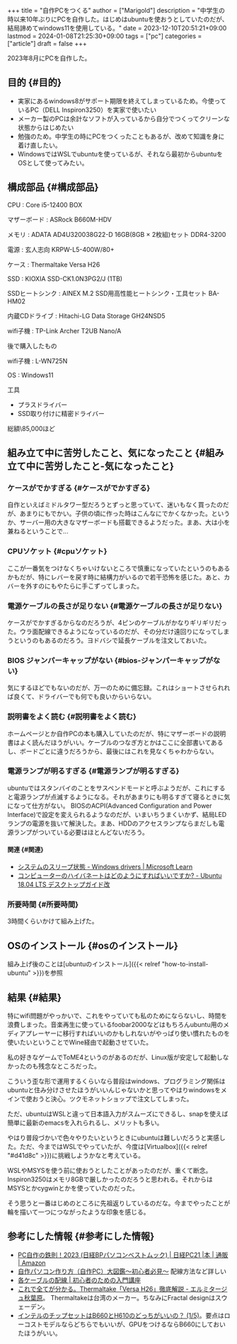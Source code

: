 +++
title = "自作PCをつくる"
author = ["Marigold"]
description = "中学生の時以来10年ぶりにPCを自作した。はじめはubuntuを使おうとしていたのだが、結局諦めてwindows11を使用している。"
date = 2023-12-10T20:51:21+09:00
lastmod = 2024-01-08T21:25:30+09:00
tags = ["pc"]
categories = ["article"]
draft = false
+++

2023年8月にPCを自作した。


## 目的 {#目的}

-   実家にあるwindows8がサポート期限を終えてしまっているため。今使っているPC（DELL Inspiron3250）を実家で使いたい
-   メーカー製のPCは余計なソフトが入っているから自分でつくってクリーンな状態からはじめたい
-   勉強のため。中学生の時にPCをつくったこともあるが、改めて知識を身に着け直したい。
-   WindowsではWSLでubuntuを使っているが、それなら最初からubuntuをOSとして使ってみたい。


## 構成部品 {#構成部品}

CPU
: Core i5-12400 BOX

マザーボード
: ASRock B660M-HDV

メモリ
: ADATA AD4U320038G22-D 16GB(8GB × 2枚組)セット DDR4-3200

電源
: 玄人志向 KRPW-L5-400W/80+

ケース
: Thermaltake Versa H26

SSD
: KIOXIA SSD-CK1.0N3PG2/J (1TB)

SSDヒートシンク
: AINEX M.2 SSD用高性能ヒートシンク・工具セット BA-HM02

内蔵CDドライブ
: Hitachi-LG Data Storage GH24NSD5

wifi子機
: TP-Link Archer T2UB Nano/A

後で購入したもの

wifi子機
: L-WN725N

OS
: Windows11

工具

-   プラスドライバー
-   SSD取り付けに精密ドライバー

総額\\85,000ほど


## 組み立て中に苦労したこと、気になったこと {#組み立て中に苦労したこと-気になったこと}


### ケースがでかすぎる {#ケースがでかすぎる}

自作といえばミドルタワー型だろうとずっと思っていて、迷いもなく買ったのだが、あまりにもでかい。子供の頃に作った時はこんなにでかくなかった。というか、サーバー用の大きなマザーボードも搭載できるようだった。まあ、大は小を兼ねるということで...


### CPUソケット {#cpuソケット}

ここが一番気をつけなくちゃいけないところで慎重になっていたというのもあるかもだが、特にレバーを戻す時に結構力がいるので若干恐怖を感じた。あと、カバーを外すのにもやたらに手こずってしまった。


### 電源ケーブルの長さが足りない {#電源ケーブルの長さが足りない}

ケースがでかすぎるからなのだろうが、4ピンのケーブルがかなりギリギリだった。ウラ面配線できるようになっているのだが、その分だけ遠回りになってしまうというのもあるのだろう。ヨドバシで延長ケーブルを注文しておいた。


### BIOS ジャンパーキャップがない {#bios-ジャンパーキャップがない}

気にするほどでもないのだが、万一のために備忘録。これはショートさせられれば良くて、ドライバーでも何でも良いからいらない。


### 説明書をよく読む {#説明書をよく読む}

ホームページとか自作PCの本も購入していたのだが、特にマザーボードの説明書はよく読んだほうがいい。ケーブルのつなぎ方とかはここに全部書いてあるし、ボードごとに違うだろうから、最後にはこれを見なくちゃわからない。


### 電源ランプが明るすぎる {#電源ランプが明るすぎる}

ubuntuではスタンバイのことをサスペンドモードと呼ぶようだが、これにすると電源ランプが点滅するようになる。それがあまりにも明るすぎて寝るときに気になって仕方がない。
BIOSのACPI(Advanced Configuration and Power Interface)で設定を変えられるようなのだが、いまいちうまくいかず、結局LEDランプの電源を抜いて解決した。まあ、HDDのアクセスランプならまだしも電源ランプがついている必要はほとんどないだろう。


#### 関連 {#関連}

-   [システムのスリープ状態 - Windows drivers | Microsoft Learn](https://learn.microsoft.com/ja-jp/windows-hardware/drivers/kernel/system-sleeping-states)
-   [コンピューターのハイバネートはどのようにすればいいですか? - Ubuntu 18.04 LTS デスクトップガイド改](https://sicklylife.jp/ubuntu/1804/help/power-hibernate.html)


### 所要時間 {#所要時間}

3時間くらいかけて組み上げた。


## OSのインストール {#osのインストール}

組み上げ後のことは[ubuntuのインストール]({{< relref "how-to-install-ubuntu" >}})を参照


## 結果 {#結果}

特にwifi問題がやっかいで、これをやっていても私のためにならないし、時間を浪費しまった。音楽再生に使っているfoobar2000などはもちろんubuntu用のメディアプレーヤーに移行すればいいのかもしれないがやっぱり使い慣れたものを使いたいということでWine経由で起動させていた。

私の好きなゲームでToME4というのがあるのだが、Linux版が安定して起動しなかったのも残念なところだった。

こういう歪な形で運用するくらいなら普段はwindows、プログラミング関係はubuntuと住み分けさせたほうがいいんじゃないかと思ってやはりwindowsをメインで使おうと決心。ツクモネットショップで注文してしまった。

ただ、ubuntuはWSLと違って日本語入力がスムーズにできるし、snapを使えば簡単に最新のemacsを入れられるし、メリットも多い。

やはり普段づかいで色々やりたいというときにubuntuは難しいだろうと実感した。ただ、今まではWSLでやっていたが、今度は[Virtualbox]({{< relref "#d41d8c" >}})に挑戦しようかなと考えている。

WSLやMSYSを使う前に使おうとしたことがあったのだが、重くて断念。
Inspiron3250はメモリ8GBで厳しかったのだろうと思われる。それからはMSYSとかcygwinとかを使っていたのだった。

そう思うと一番はじめのところに先祖返りしているのだな。今までやったことが輪を描いて一つにつながったような印象を感じる。


## 参考にした情報 {#参考にした情報}

-   [PC自作の鉄則！2023 (日経BPパソコンベストムック) | 日経PC21 |本 | 通販 | Amazon](https://www.amazon.co.jp/PC%E8%87%AA%E4%BD%9C%E3%81%AE%E9%89%84%E5%89%87%EF%BC%812023-%E6%97%A5%E7%B5%8CBP%E3%83%91%E3%82%BD%E3%82%B3%E3%83%B3%E3%83%99%E3%82%B9%E3%83%88%E3%83%A0%E3%83%83%E3%82%AF-%E6%97%A5%E7%B5%8CPC21/dp/4296201085)
-   [自作パソコン作り方（自作PC）大図鑑～初心者必見～](https://jisaku-pc.net/build) 配線方法など詳しい
-   [各ケーブルの配線 | 初心者のための入門講座](https://jisaku-pc.net/build/cable_setup.html)
-   [これで全てが分かる。Thermaltake「Versa H26」徹底解説 - エルミタージュ秋葉原](https://www.gdm.or.jp/review/2017/1205/241809)。
    Thermaltakeは台湾のメーカー。ちなみにFractal designはスウェーデン。
-   [インテルのチップセットはB660とH610のどっちがいいの？ (1/5)](https://ascii.jp/elem/000/004/089/4089851/)。要点はローコストモデルならどちらでもいいが、GPUをつけるならB660にしておいたほうがいい。
